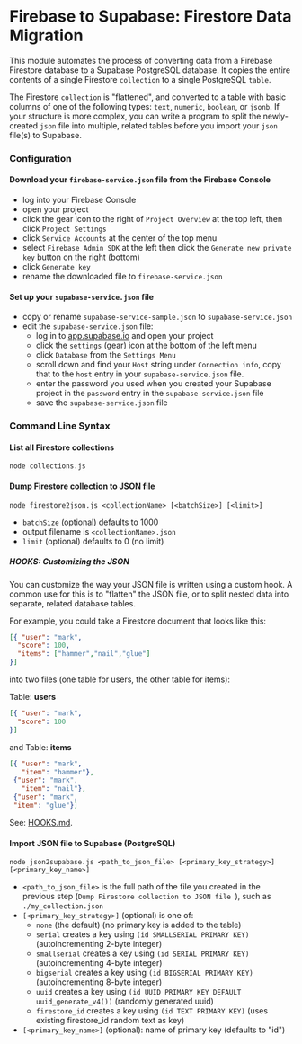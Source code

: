 # Firebase to Supabase: Firestore Data Migration

This module automates the process of converting data from a Firebase Firestore database to a Supabase PostgreSQL database.  It copies the entire contents of a single Firestore `collection` to a single PostgreSQL `table`.

The Firestore `collection` is "flattened", and converted to a table with basic columns of one of the following types: `text`, `numeric`, `boolean`, or `jsonb`.  If your structure is more complex, you can write a program to split the newly-created `json` file into multiple, related tables before you import your `json` file(s) to Supabase.

### Configuration

#### Download your `firebase-service.json` file from the Firebase Console
* log into your Firebase Console
* open your project
* click the gear icon to the right of `Project Overview` at the top left, then click `Project Settings`
* click `Service Accounts` at the center of the top menu
* select `Firebase Admin SDK` at the left then click the `Generate new private key` button on the right (bottom)
* click `Generate key`
* rename the downloaded file to `firebase-service.json`

#### Set up your `supabase-service.json` file
* copy or rename `supabase-service-sample.json` to `supabase-service.json`
* edit the `supabase-service.json` file:
    * log in to [app.supabase.io](https://app.supabase.io) and open your project
    * click the `settings` (gear) icon at the bottom of the left menu
    * click `Database` from the `Settings Menu`
    * scroll down and find your `Host` string under `Connection info`, copy that to the `host` entry in your `supabase-service.json` file.
    * enter the password you used when you created your Supabase project in the `password` entry in the `supabase-service.json` file
    * save the `supabase-service.json` file


### Command Line Syntax
#### List all Firestore collections
`node collections.js`

#### Dump Firestore collection to JSON file
`node firestore2json.js <collectionName> [<batchSize>] [<limit>]`

* `batchSize` (optional) defaults to 1000
* output filename is `<collectionName>.json`
* `limit` (optional) defaults to 0 (no limit)

##### HOOKS: Customizing the JSON

You can customize the way your JSON file is written using a custom hook.  A common use for this is to "flatten" the JSON file, or to split nested data into separate, related database tables.

For example, you could take a Firestore document that looks like this:

```json
[{ "user": "mark",
  "score": 100,
  "items": ["hammer","nail","glue"]
}]
```
into two files (one table for users, the other table for items):

Table: **users**
```json
[{ "user": "mark",
  "score": 100
}]
```
and Table: **items**
```json
[{ "user": "mark",
   "item": "hammer"},
 {"user": "mark",
   "item": "nail"},
 {"user": "mark",
 "item": "glue"}]
```
See: [HOOKS.md](./HOOKS.md).

#### Import JSON file to Supabase (PostgreSQL)

`node json2supabase.js <path_to_json_file> [<primary_key_strategy>] [<primary_key_name>]`

* `<path_to_json_file>` is the full path of the file you created in the previous step (`Dump Firestore collection to JSON file
`), such as `./my_collection.json`
* `[<primary_key_strategy>]` (optional) is one of:
    * `none` (the default) (no primary key is added to the table)
    * `serial` creates a key using `(id SMALLSERIAL PRIMARY KEY)` (autoincrementing 2-byte integer)
    * `smallserial` creates a key using `(id SERIAL PRIMARY KEY)` (autoincrementing 4-byte integer)
    * `bigserial` creates a key using `(id BIGSERIAL PRIMARY KEY)` (autoincrementing 8-byte integer)
    * `uuid` creates a key using `(id UUID PRIMARY KEY DEFAULT uuid_generate_v4())` (randomly generated uuid)
    * `firestore_id` creates a key using `(id TEXT PRIMARY KEY)` (uses existing firestore_id random text as key)
* `[<primary_key_name>]` (optional): name of primary key (defaults to "id")
